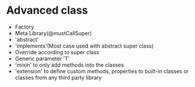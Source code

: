 # Advanced class

- Factory
- Meta Library(@mustCallSuper)
- 'abstract'
- 'implements'(Most case used with abstract super class)
- Override according to super class
- Generic parameter 'T'
- 'mixin' to only add methods into the classes
- 'extension' to define custom methods, properties to built-in classes or classes from any third party library